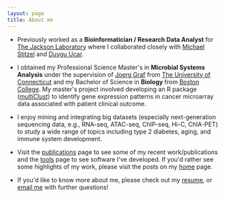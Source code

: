 ```yaml
---
layout: page
title: About me
---
```


* Previously worked as a **Bioinformatician / Research Data Analyst** for [The Jackson Laboratory](https://www.jax.org) where I collaborated closely with [Michael Stitzel](https://www.jax.org/research-and-faculty/research-labs/the-stitzel-lab) and [Duygu Ucar](https://www.jax.org/research-and-faculty/research-labs/the-ucar-lab).

* I obtained my Professional Science Master's in **Microbial Systems Analysis** under the supervision of [Joerg Graf](https://mcb.uconn.edu/joerg-graf/) from [The University of Connecticut](https://psm.uconn.edu) and my Bachelor of Science in **Biology** from [Boston College](https://www.bc.edu/bc-web/schools/mcas/departments/biology.html). My master's project involved developing an R package ([_multiClust_](https://www.ncbi.nlm.nih.gov/pmc/articles/PMC4907340/)) to identify gene expression patterns in cancer microarray data associated with patient clinical outcome. 

* I enjoy mining and integrating big datasets (especially next-generation sequencing data, e.g., RNA-seq, ATAC-seq, ChIP-seq, Hi-C, ChIA-PET) to study a wide range of topics including type 2 diabetes, aging, and immune system development.

* Visit the [publications](http://nlawlor.github.io/myprojects/) page to see some of my recent work/publications and the 
[tools](https://nlawlor.github.io/mytools) page to see software I've developed. If you'd rather see some highlights of my work, please visit the posts on my [home](https://nlawlor.github.io) page.

* If you'd like to know more about me, please check out my [resume](https://nlawlor.github.io/myresume), or [email me](mailto:nathan.lawlor03@gmail.com) with further questions!
